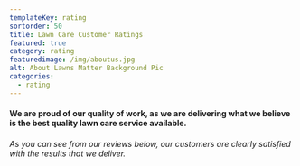 ```yaml
---
templateKey: rating
sortorder: 50
title: Lawn Care Customer Ratings
featured: true
category: rating
featuredimage: /img/aboutus.jpg
alt: About Lawns Matter Background Pic
categories:
  - rating
---
```

#### We are proud of our quality of work, as we are delivering what we believe is the best quality lawn care service available. ####

###### As you can see from our reviews below, our customers are clearly satisfied with the results that we deliver. ######
